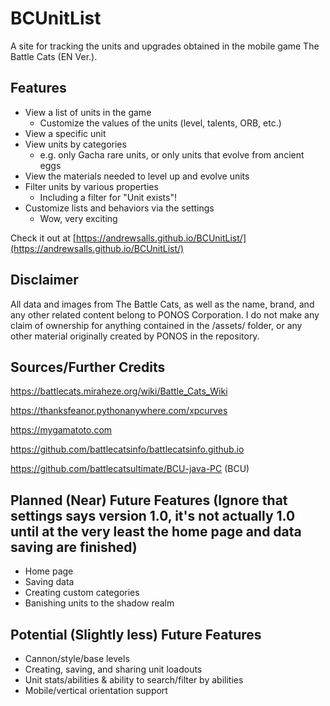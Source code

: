 # BCUnitList
A site for tracking the units and upgrades obtained in the mobile game The Battle Cats (EN Ver.).

## Features
- View a list of units in the game
  - Customize the values of the units (level, talents, ORB, etc.)
- View a specific unit
- View units by categories
  - e.g. only Gacha rare units, or only units that evolve from ancient eggs
- View the materials needed to level up and evolve units
- Filter units by various properties
  - Including a filter for "Unit exists"!
- Customize lists and behaviors via the settings
  - Wow, very exciting

Check it out at [https://andrewsalls.github.io/BCUnitList/](https://andrewsalls.github.io/BCUnitList/)

## Disclaimer
All data and images from The Battle Cats, as well as the name, brand, and any other related content belong to PONOS Corporation. I do not make any claim of ownership for anything contained in the /assets/ folder, or any other material originally created by PONOS in the repository.

## Sources/Further Credits
https://battlecats.miraheze.org/wiki/Battle_Cats_Wiki

https://thanksfeanor.pythonanywhere.com/xpcurves

https://mygamatoto.com

https://github.com/battlecatsinfo/battlecatsinfo.github.io

https://github.com/battlecatsultimate/BCU-java-PC (BCU)

## Planned (Near) Future Features (Ignore that settings says version 1.0, it's not actually 1.0 until at the very least the home page and data saving are finished)
- Home page
- Saving data
- Creating custom categories
- Banishing units to the shadow realm

## Potential (Slightly less) Future Features
- Cannon/style/base levels
- Creating, saving, and sharing unit loadouts
- Unit stats/abilities & ability to search/filter by abilities
- Mobile/vertical orientation support
